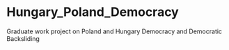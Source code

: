 # Hungary_Poland_Democracy
Graduate work project on Poland and Hungary Democracy and Democratic Backsliding
